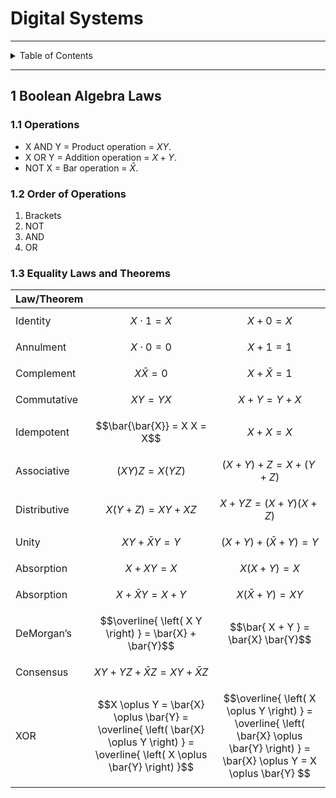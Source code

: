 # Digital Systems

---

<details markdown="1">
  <summary>Table of Contents</summary>

<!-- TOC -->
* [Digital Systems](#digital-systems)
  * [1 Boolean Algebra Laws](#1-boolean-algebra-laws)
    * [1.1 Operations](#11-operations)
    * [1.2 Order of Operations](#12-order-of-operations)
    * [1.3 Equality Laws and Theorems](#13-equality-laws-and-theorems)
<!-- TOC -->

</details>

---

## 1 Boolean Algebra Laws

### 1.1 Operations

- X AND Y = Product operation = $X Y$.
- X OR Y = Addition operation = $X + Y$.
- NOT X = Bar operation = $\bar{X}$.

### 1.2 Order of Operations

1. Brackets
2. NOT
3. AND
4. OR

### 1.3 Equality Laws and Theorems

| Law/Theorem  |                                                                                                                                       |                                                                                                                                        |
|--------------|:-------------------------------------------------------------------------------------------------------------------------------------:|:--------------------------------------------------------------------------------------------------------------------------------------:|
| Identity     |                                                           $$X \cdot 1 = X$$                                                           |                                                             $$X + 0 = X$$                                                              |
| Annulment    |                                                           $$X \cdot 0 = 0$$                                                           |                                                             $$X + 1 = 1$$                                                              |
| Complement   |                                                           $$X \bar{X} = 0$$                                                           |                                                          $$X + \bar{X} = 1$$                                                           |
| Commutative  |                                                             $$X Y = Y X$$                                                             |                                                           $$X + Y = Y + X$$                                                            |
| Idempotent   |                                                      $$\bar{\bar{X}} = X X = X$$                                                      |                                                             $$X + X = X$$                                                              |
| Associative  |                                            $$\left( X Y \right) Z = X \left( Y Z \right)$$                                            |                                        $$\left( X + Y \right) + Z = X + \left( Y + Z \right)$$                                         |
| Distributive |                                                 $$X \left( Y + Z \right) = XY + XZ$$                                                  |                                         $$X + YZ = \left( X + Y \right) \left( X + Z \right)$$                                         |
| Unity        |                                                        $$X Y + \bar{X} Y = Y$$                                                        |                                       $$\left( X + Y \right) + \left( \bar{X} + Y \right) = Y$$                                        |
| Absorption   |                                                            $$X + X Y = X$$                                                            |                                                     $$X \left( X + Y \right) = X$$                                                     |
| Absorption   |                                                       $$X + \bar{X} Y = X + Y$$                                                       |                                                 $$X \left( \bar{X} + Y \right) = XY$$                                                  |
| DeMorgan’s   |                                        $$\overline{ \left( X Y \right) } = \bar{X} + \bar{Y}$$                                        |                                                  $$\bar{ X + Y } = \bar{X} \bar{Y}$$                                                   |
| Consensus    |                                               $$XY + YZ + \bar{X} Z = XY + \bar{X} Z$$                                                |                                                                                                                                        |
| XOR          | $$X \oplus Y = \bar{X} \oplus \bar{Y} = \overline{ \left( \bar{X} \oplus Y \right) } = \overline{ \left( X \oplus \bar{Y} \right) }$$ | $$\overline{ \left( X \oplus Y \right) } = \overline{ \left( \bar{X} \oplus \bar{Y} \right) } = \bar{X} \oplus Y = X \oplus \bar{Y} $$ |
